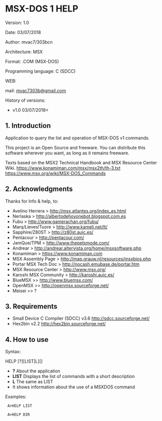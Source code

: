 # MSX-DOS 1 HELP

Version: 1.0

Date: 03/07/2018

Author: mvac7/303bcn

Architecture: MSX

Format: .COM (MSX-DOS)

Programming language: C (SDCC)

WEB:
 
mail: mvac7303b@gmail.com


History of versions:
- v1.0 03/07/2018<



## 1. Introduction

Application to query the list and operation of MSX-DOS v1 commands.

This project is an Open Source and freeware. You can distribute this software 
wherever you want, as long as it remains freeware.

Texts based on the MSX2 Technical Handbook and MSX Resource Center Wiki.
https://www.konamiman.com/msx/msx2th/th-3.txt
https://www.msx.org/wiki/MSX-DOS_Commands


## 2. Acknowledgments
  
Thanks for Info & help, to:

* Avelino Herrera > http://msx.atlantes.org/index_es.html
* Nerlaska > http://albertodehoyonebot.blogspot.com.es
* Fubu > http://www.gamerachan.org/fubu/
* Marq/Lieves!Tuore > http://www.kameli.net/lt/
* Sapphire/Z80ST > http://z80st.auic.es/
* Pentacour > http://pentacour.com/
* JamQue/TPM > http://www.thepetsmode.com/
* Andrear > http://andrear.altervista.org/home/msxsoftware.php
* Konamiman > https://www.konamiman.com
* MSX Assembly Page > http://map.grauw.nl/resources/msxbios.php
* Portar MSX Tech Doc > http://nocash.emubase.de/portar.htm
* MSX Resource Center > http://www.msx.org/
* Karoshi MSX Community > http://karoshi.auic.es/
* BlueMSX >> http://www.bluemsx.com/
* OpenMSX >> http://openmsx.sourceforge.net/
* Meisei  >> ?



## 3. Requirements

* Small Device C Compiler (SDCC) v3.6 http://sdcc.sourceforge.net/
* Hex2bin v2.2 http://hex2bin.sourceforge.net/ 



## 4. How to use

Syntax:

HELP [?][LIST|L][<command>]
  
* __?__         About the application
* __LIST__      Displays the list of commands with a short description
* __L__         The same as LIST 
* __<command>__ It shows information about the use of a MSXDOS command

Examples:

```  
 A>HELP LIST
```

```
 A>HELP DIR
```
